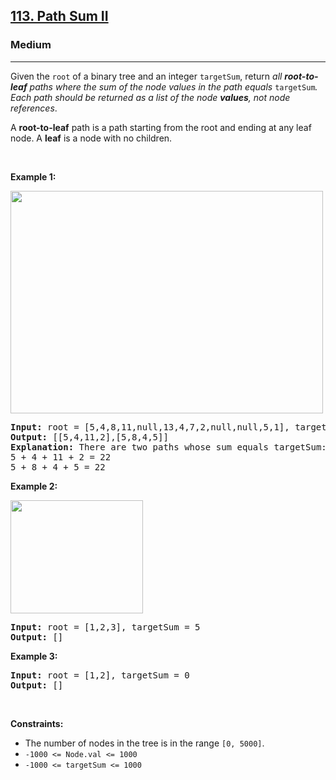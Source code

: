 <h2><a href="https://leetcode.com/problems/path-sum-ii/">113. Path Sum II</a></h2><h3>Medium</h3><hr><div style="user-select: auto;"><p style="user-select: auto;">Given the <code style="user-select: auto;">root</code> of a binary tree and an integer <code style="user-select: auto;">targetSum</code>, return <em style="user-select: auto;">all <strong style="user-select: auto;">root-to-leaf</strong> paths where the sum of the node values in the path equals </em><code style="user-select: auto;">targetSum</code><em style="user-select: auto;">. Each path should be returned as a list of the node <strong style="user-select: auto;">values</strong>, not node references</em>.</p>

<p style="user-select: auto;">A <strong style="user-select: auto;">root-to-leaf</strong> path is a path starting from the root and ending at any leaf node. A <strong style="user-select: auto;">leaf</strong> is a node with no children.</p>

<p style="user-select: auto;">&nbsp;</p>
<p style="user-select: auto;"><strong style="user-select: auto;">Example 1:</strong></p>
<img alt="" src="https://assets.leetcode.com/uploads/2021/01/18/pathsumii1.jpg" style="width: 500px; height: 356px; user-select: auto;">
<pre style="position: relative; user-select: auto;"><strong style="user-select: auto;">Input:</strong> root = [5,4,8,11,null,13,4,7,2,null,null,5,1], targetSum = 22
<strong style="user-select: auto;">Output:</strong> [[5,4,11,2],[5,8,4,5]]
<strong style="user-select: auto;">Explanation:</strong> There are two paths whose sum equals targetSum:
5 + 4 + 11 + 2 = 22
5 + 8 + 4 + 5 = 22
<div class="open_grepper_editor" title="Edit &amp; Save To Grepper" style="user-select: auto;"></div></pre>

<p style="user-select: auto;"><strong style="user-select: auto;">Example 2:</strong></p>
<img alt="" src="https://assets.leetcode.com/uploads/2021/01/18/pathsum2.jpg" style="width: 212px; height: 181px; user-select: auto;">
<pre style="position: relative; user-select: auto;"><strong style="user-select: auto;">Input:</strong> root = [1,2,3], targetSum = 5
<strong style="user-select: auto;">Output:</strong> []
<div class="open_grepper_editor" title="Edit &amp; Save To Grepper" style="user-select: auto;"></div></pre>

<p style="user-select: auto;"><strong style="user-select: auto;">Example 3:</strong></p>

<pre style="position: relative; user-select: auto;"><strong style="user-select: auto;">Input:</strong> root = [1,2], targetSum = 0
<strong style="user-select: auto;">Output:</strong> []
<div class="open_grepper_editor" title="Edit &amp; Save To Grepper" style="user-select: auto;"></div></pre>

<p style="user-select: auto;">&nbsp;</p>
<p style="user-select: auto;"><strong style="user-select: auto;">Constraints:</strong></p>

<ul style="user-select: auto;">
	<li style="user-select: auto;">The number of nodes in the tree is in the range <code style="user-select: auto;">[0, 5000]</code>.</li>
	<li style="user-select: auto;"><code style="user-select: auto;">-1000 &lt;= Node.val &lt;= 1000</code></li>
	<li style="user-select: auto;"><code style="user-select: auto;">-1000 &lt;= targetSum &lt;= 1000</code></li>
</ul>
</div>